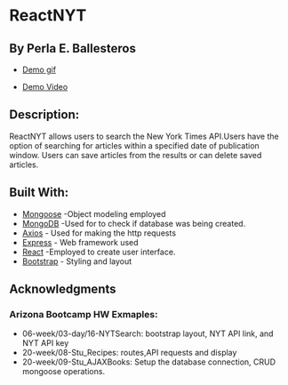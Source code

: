 # ReactNYT
## By Perla E. Ballesteros
* [Demo gif](./client/public/AppDemos/ReactNYTApp.gif)

* [Demo Video](https://www.youtube.com/edit?o=U&video_id=ztJSL-2XkA4)
<!-- [Demo Live]() -->

## Description:
ReactNYT allows users to search the New York Times API.Users have the option of searching for articles within a specified date of publication window. Users can save articles from the results or can delete saved articles. 

## Built With:
* [Mongoose](http://mongoosejs.com/) -Object modeling employed
* [MongoDB](https://www.mongodb.com/_ga=2.6865776.35695775.1522686702-455317015.1520566780) -Used for to check if database was being created.
* [Axios](https://www.npmjs.com/package/axios) - Used for making the http requests
* [Express](http://expressjs.com/) - Web framework used
* [React](https://reactjs.org/) -Employed to create user interface.
* [Bootstrap](http://getbootstrap.com/) - Styling and layout

## Acknowledgments
### Arizona Bootcamp HW Exmaples:
* 06-week/03-day/16-NYTSearch: bootstrap layout, NYT API link, and NYT API key
* 20-week/08-Stu_Recipes: routes,API requests and display
* 20-week/09-Stu_AJAXBooks: Setup the database connection, CRUD mongoose operations.

